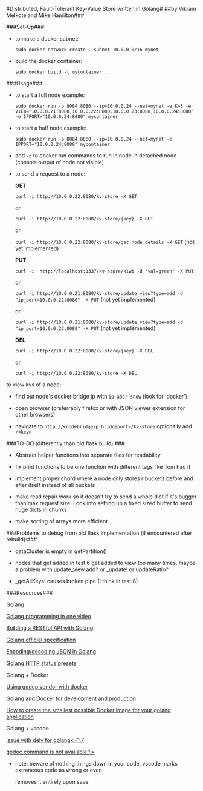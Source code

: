 #Distributed, Fault-Tolerant Key-Value Store written in Golang#
##by Vikram Melkote and Mike Hamilton###

###Set-Up###

* to make a docker subnet:

	`sudo docker network create --subnet 10.0.0.0/16 mynet`

* build the docker container:

	`sudo docker build -t mycontainer .`

###Usage###

* to start a full node example:

	`sudo docker run -p 8084:8080 --ip=10.0.0.24 --net=mynet -e K=3 -e VIEW="10.0.0.21:8080,10.0.0.22:8080,10.0.0.23:8080,10.0.0.24:8080" -e IPPORT="10.0.0.24:8080" mycontainer`

* to start a half node example:

	`sudo docker run -p 8084:8080 --ip=10.0.0.24 --net=mynet -e IPPORT="10.0.0.24:8080" mycontainer`

* add `-d` to docker run commands to run in node in detached node (console output of node not visible)

* to send a request to a node:

	**GET**

	`curl -i http://10.0.0.22:8080/kv-store -X GET`

	or

	`curl -i http://10.0.0.22:8080/kv-store/{key} -X GET`

	or

	`curl -i http://10.0.0.22:8080/kv-store/get_node_details -X GET` (not yet implemented)

	**PUT**

	`curl -i  http://localhost:1337/kv-store/kiwi -d "val=green" -X PUT`

	or

	`curl -i http://10.0.0.21:8080/kv-store/update_view?type=add -d "ip_port=10.0.0.22:8080" -X PUT` (not yet implemented)

	or

	`curl -i http://10.0.0.21:8080/kv-store/update_view?type=add -d "ip_port=10.0.0.22:8080" -X PUT` (not yet implemented)
	
	**DEL**

	`curl -i http://10.0.0.22:8080/kv-store/{key} -X DEL`

	or

	`curl -i http://10.0.0.22:8080/kv-store -X DEL`

to view kvs of a node:

* find out node's docker bridge ip with `ip addr show` (look for 'docker')

* open browser (preferrably firefox or with JSON viewer extension for other browsers)

* navigate to `http://<nodebridgeip:bridgeport>/kv-store` optionally add `/<key>`

###TO-DO (differently than old flask build):###

* Abstract helper functions into separate files for readability

* fix print functions to be one function with different tags like Tom had it

* implement proper chord where a node only stores r buckets before and after itself
	instead of all buckets

* make read repair work so it doesn't try to send a whole dict if it's bugger than max request size.
	Look into setting up a fixed sized buffer to send huge dicts in chunks

* make sorting of arrays more efficient

###Problems to debug from old flask implementation (if encountered after rebuild):###

* dataCluster is empty in getPartition()

* nodes that get added in test 6 get added to view too many times.
	maybe a problem with update_view add? or _update! or updateRatio?

* _getAllKeys! causes broken pipe (I think in test 8)

###Resources###

Golang

[Golang programming in one video](https://www.youtube.com/watch?v=CF9S4QZuV30)

[Building a RESTful API with Golang](https://www.codementor.io/codehakase/building-a-restful-api-with-golang-a6yivzqdo)

[Golang official specification](https://golang.org/ref/spec)

[Encoding/decoding JSON in Golang](https://kev.inburke.com/kevin/golang-json-http/)

[Golang HTTP status presets](https://golang.org/src/net/http/status.go)

Golang + Docker

[Using godep vendor with docker](https://stackoverflow.com/questions/40340860/godep-vendor-with-docker)

[Golang and Docker for development and production](https://medium.com/statuscode/golang-docker-for-development-and-production-ce3ad4e69673)

[How to create the smallest possible Docker image for your goland application](http://blog.cloud66.com/how-to-create-the-smallest-possible-docker-image-for-your-golang-application/)

Golang + vscode

[issue with delv for golang<=1.7](https://github.com/derekparker/delve/issues/936)

[godoc command is not available fix](https://github.com/Microsoft/vscode-go/issues/446)

* note: beware of nothing things down in your code, vscode marks extraneous code as wrong or even 

	removes it entirely upon save

